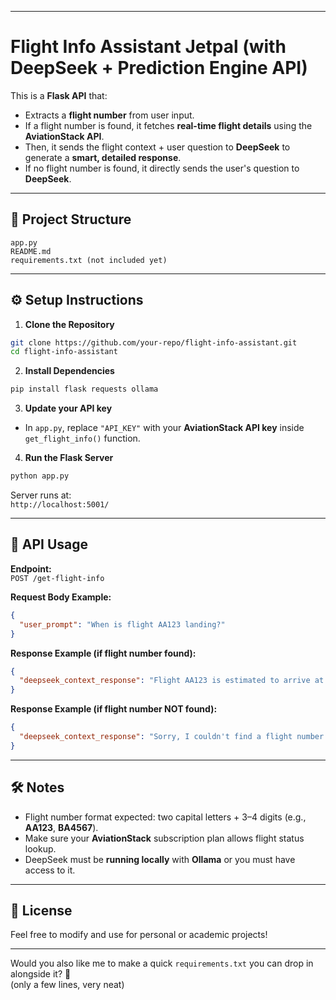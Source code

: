 
---

# Flight Info Assistant Jetpal (with DeepSeek + Prediction Engine API)

This is a **Flask API** that:
- Extracts a **flight number** from user input.
- If a flight number is found, it fetches **real-time flight details** using the **AviationStack API**.
- Then, it sends the flight context + user question to **DeepSeek** to generate a **smart, detailed response**.
- If no flight number is found, it directly sends the user's question to **DeepSeek**.

---

## 📂 Project Structure

```
app.py
README.md
requirements.txt (not included yet)
```

---

## ⚙️ Setup Instructions

1. **Clone the Repository**  
```bash
git clone https://github.com/your-repo/flight-info-assistant.git
cd flight-info-assistant
```

2. **Install Dependencies**  
```bash
pip install flask requests ollama
```

3. **Update your API key**  
- In `app.py`, replace `"API_KEY"` with your **AviationStack API key** inside `get_flight_info()` function.

4. **Run the Flask Server**  
```bash
python app.py
```
Server runs at:  
`http://localhost:5001/`

---

## 🚀 API Usage

**Endpoint:**  
`POST /get-flight-info`

**Request Body Example:**
```json
{
  "user_prompt": "When is flight AA123 landing?"
}
```

**Response Example (if flight number found):**
```json
{
  "deepseek_context_response": "Flight AA123 is estimated to arrive at..."
}
```

**Response Example (if flight number NOT found):**
```json
{
  "deepseek_context_response": "Sorry, I couldn't find a flight number in your question. Here's what I can tell you..."
}
```

---

## 🛠 Notes
- Flight number format expected: two capital letters + 3–4 digits (e.g., **AA123**, **BA4567**).
- Make sure your **AviationStack** subscription plan allows flight status lookup.
- DeepSeek must be **running locally** with **Ollama** or you must have access to it.

---

## 📜 License

Feel free to modify and use for personal or academic projects!

---

Would you also like me to make a quick `requirements.txt` you can drop in alongside it? 🚀  
(only a few lines, very neat)
